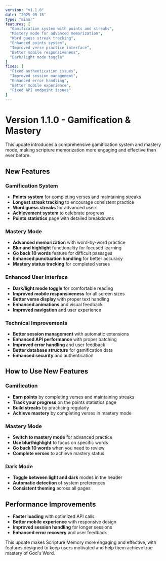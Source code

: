 ```yaml
---
version: "v1.1.0"
date: "2025-05-15"
type: "minor"
features: [
  "Gamification system with points and streaks",
  "Mastery mode for advanced memorization",
  "Word guess streak tracking",
  "Enhanced points system",
  "Improved verse practice interface",
  "Better mobile responsiveness",
  "Dark/light mode toggle"
]
fixes: [
  "Fixed authentication issues",
  "Improved session management",
  "Enhanced error handling",
  "Better mobile experience",
  "Fixed API endpoint issues"
]
---
```


# Version 1.1.0 - Gamification & Mastery

This update introduces a comprehensive gamification system and mastery mode, making scripture memorization more engaging and effective than ever before.

## New Features

### Gamification System
- **Points system** for completing verses and maintaining streaks
- **Longest streak tracking** to encourage consistent practice
- **Word guess streaks** for advanced users
- **Achievement system** to celebrate progress
- **Points statistics** page with detailed breakdowns

### Mastery Mode
- **Advanced memorization** with word-by-word practice
- **Blur and highlight** functionality for focused learning
- **Go back 10 words** feature for difficult passages
- **Enhanced punctuation handling** for better accuracy
- **Mastery status tracking** for completed verses

### Enhanced User Interface
- **Dark/light mode toggle** for comfortable reading
- **Improved mobile responsiveness** for all screen sizes
- **Better verse display** with proper text handling
- **Enhanced animations** and visual feedback
- **Improved navigation** and user experience

### Technical Improvements
- **Better session management** with automatic extensions
- **Enhanced API performance** with proper batching
- **Improved error handling** and user feedback
- **Better database structure** for gamification data
- **Enhanced security** and authentication

## How to Use New Features

### Gamification
- **Earn points** by completing verses and maintaining streaks
- **Track your progress** on the points statistics page
- **Build streaks** by practicing regularly
- **Achieve mastery** by completing verses in mastery mode

### Mastery Mode
- **Switch to mastery mode** for advanced practice
- **Use blur/highlight** to focus on specific words
- **Go back 10 words** when you need to review
- **Complete verses** to achieve mastery status

### Dark Mode
- **Toggle between light and dark** modes in the header
- **Automatic detection** of system preferences
- **Consistent theming** across all pages

## Performance Improvements

- **Faster loading** with optimized API calls
- **Better mobile experience** with responsive design
- **Improved session handling** for longer sessions
- **Enhanced error recovery** and user feedback

This update makes Scripture Memory more engaging and effective, with features designed to keep users motivated and help them achieve true mastery of God's Word. 